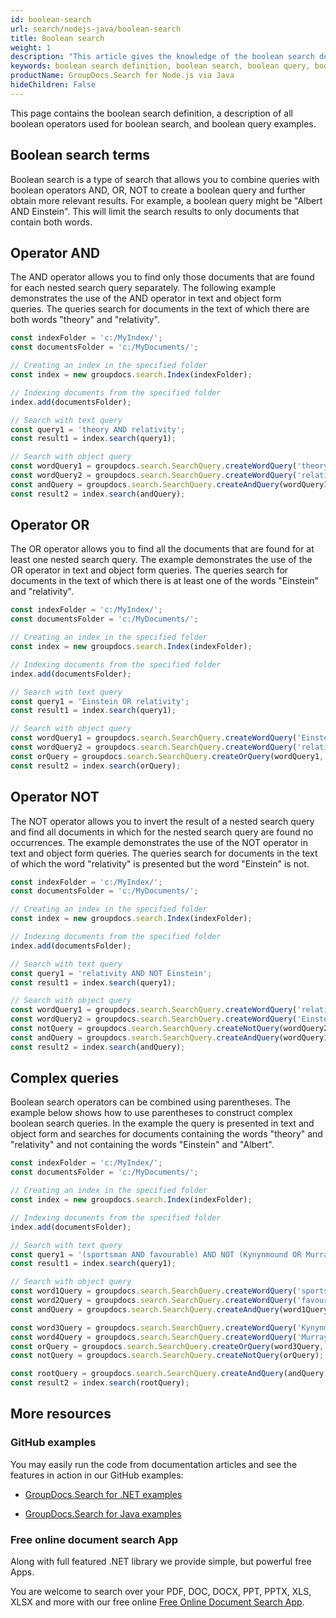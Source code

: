 ```yaml
---
id: boolean-search
url: search/nodejs-java/boolean-search
title: Boolean search
weight: 1
description: "This article gives the knowledge of the boolean search definition which includes all boolean operators used for boolean search, and boolean query examples using Java."
keywords: boolean search definition, boolean search, boolean query, boolean query examples 
productName: GroupDocs.Search for Node.js via Java
hideChildren: False
---
```

This page contains the boolean search definition, a description of all boolean operators used for boolean search, and boolean query examples.

## Boolean search terms

Boolean search is a type of search that allows you to combine queries with boolean operators AND, OR, NOT to create a boolean query and further obtain more relevant results. For example, a boolean query might be "Albert AND Einstein". This will limit the search results to only documents that contain both words.

## Operator AND

The AND operator allows you to find only those documents that are found for each nested search query separately. The following example demonstrates the use of the AND operator in text and object form queries. The queries search for documents in the text of which there are both words "theory" and "relativity".

```javascript
const indexFolder = 'c:/MyIndex/';
const documentsFolder = 'c:/MyDocuments/';

// Creating an index in the specified folder
const index = new groupdocs.search.Index(indexFolder);

// Indexing documents from the specified folder
index.add(documentsFolder);

// Search with text query
const query1 = 'theory AND relativity';
const result1 = index.search(query1);

// Search with object query
const wordQuery1 = groupdocs.search.SearchQuery.createWordQuery('theory');
const wordQuery2 = groupdocs.search.SearchQuery.createWordQuery('relativity');
const andQuery = groupdocs.search.SearchQuery.createAndQuery(wordQuery1, wordQuery2);
const result2 = index.search(andQuery);
```

## Operator OR

The OR operator allows you to find all the documents that are found for at least one nested search query. The example demonstrates the use of the OR operator in text and object form queries. The queries search for documents in the text of which there is at least one of the words "Einstein" and "relativity".

```javascript
const indexFolder = 'c:/MyIndex/';
const documentsFolder = 'c:/MyDocuments/';

// Creating an index in the specified folder
const index = new groupdocs.search.Index(indexFolder);

// Indexing documents from the specified folder
index.add(documentsFolder);

// Search with text query
const query1 = 'Einstein OR relativity';
const result1 = index.search(query1);

// Search with object query
const wordQuery1 = groupdocs.search.SearchQuery.createWordQuery('Einstein');
const wordQuery2 = groupdocs.search.SearchQuery.createWordQuery('relativity');
const orQuery = groupdocs.search.SearchQuery.createOrQuery(wordQuery1, wordQuery2);
const result2 = index.search(orQuery);
```

## Operator NOT

The NOT operator allows you to invert the result of a nested search query and find all documents in which for the nested search query are found no occurrences. The example demonstrates the use of the NOT operator in text and object form queries. The queries search for documents in the text of which the word "relativity" is presented but the word "Einstein" is not.

```javascript
const indexFolder = 'c:/MyIndex/';
const documentsFolder = 'c:/MyDocuments/';

// Creating an index in the specified folder
const index = new groupdocs.search.Index(indexFolder);

// Indexing documents from the specified folder
index.add(documentsFolder);

// Search with text query
const query1 = 'relativity AND NOT Einstein';
const result1 = index.search(query1);

// Search with object query
const wordQuery1 = groupdocs.search.SearchQuery.createWordQuery('relativity');
const wordQuery2 = groupdocs.search.SearchQuery.createWordQuery('Einstein');
const notQuery = groupdocs.search.SearchQuery.createNotQuery(wordQuery2);
const andQuery = groupdocs.search.SearchQuery.createAndQuery(wordQuery1, notQuery);
const result2 = index.search(andQuery);
```

## Complex queries

Boolean search operators can be combined using parentheses. The example below shows how to use parentheses to construct complex boolean search queries. In the example the query is presented in text and object form and searches for documents containing the words "theory" and "relativity" and not containing the words "Einstein" and "Albert".

```javascript
const indexFolder = 'c:/MyIndex/';
const documentsFolder = 'c:/MyDocuments/';

// Creating an index in the specified folder
const index = new groupdocs.search.Index(indexFolder);

// Indexing documents from the specified folder
index.add(documentsFolder);

// Search with text query
const query1 = '(sportsman AND favourable) AND NOT (Kynynmound OR Murray)';
const result1 = index.search(query1);

// Search with object query
const word1Query = groupdocs.search.SearchQuery.createWordQuery('sportsman');
const word2Query = groupdocs.search.SearchQuery.createWordQuery('favourable');
const andQuery = groupdocs.search.SearchQuery.createAndQuery(word1Query, word2Query);

const word3Query = groupdocs.search.SearchQuery.createWordQuery('Kynynmound');
const word4Query = groupdocs.search.SearchQuery.createWordQuery('Murray');
const orQuery = groupdocs.search.SearchQuery.createOrQuery(word3Query, word4Query);
const notQuery = groupdocs.search.SearchQuery.createNotQuery(orQuery);

const rootQuery = groupdocs.search.SearchQuery.createAndQuery(andQuery, notQuery);
const result2 = index.search(rootQuery);
```

## More resources

### GitHub examples

You may easily run the code from documentation articles and see the features in action in our GitHub examples:

*   [GroupDocs.Search for .NET examples](https://github.com/groupdocs-search/GroupDocs.Search-for-.NET)
    
*   [GroupDocs.Search for Java examples](https://github.com/groupdocs-search/GroupDocs.Search-for-Java)
    

### Free online document search App

Along with full featured .NET library we provide simple, but powerful free Apps.

You are welcome to search over your PDF, DOC, DOCX, PPT, PPTX, XLS, XLSX and more with our free online [Free Online Document Search App](https://products.groupdocs.app/search).
